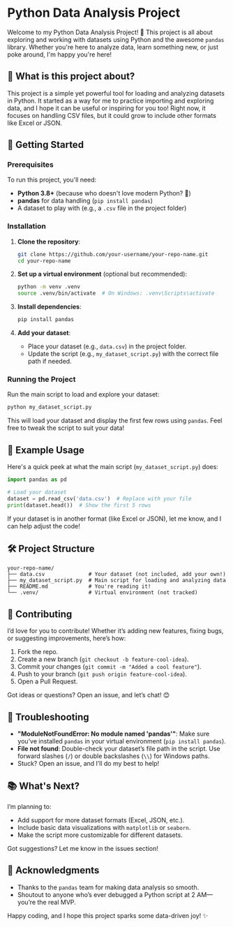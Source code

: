 # Python Data Analysis Project

Welcome to my Python Data Analysis Project! 🎉 This project is all about exploring and working with datasets using Python and the awesome `pandas` library. Whether you're here to analyze data, learn something new, or just poke around, I'm happy you're here!

## 📌 What is this project about?

This project is a simple yet powerful tool for loading and analyzing datasets in Python. It started as a way for me to practice importing and exploring data, and I hope it can be useful or inspiring for you too! Right now, it focuses on handling CSV files, but it could grow to include other formats like Excel or JSON.

## 🚀 Getting Started

### Prerequisites
To run this project, you'll need:
- **Python 3.8+** (because who doesn't love modern Python? 🐍)
- **pandas** for data handling (`pip install pandas`)
- A dataset to play with (e.g., a `.csv` file in the project folder)

### Installation
1. **Clone the repository**:
   ```bash
   git clone https://github.com/your-username/your-repo-name.git
   cd your-repo-name
   ```

2. **Set up a virtual environment** (optional but recommended):
   ```bash
   python -m venv .venv
   source .venv/bin/activate  # On Windows: .venv\Scripts\activate
   ```

3. **Install dependencies**:
   ```bash
   pip install pandas
   ```

4. **Add your dataset**:
   - Place your dataset (e.g., `data.csv`) in the project folder.
   - Update the script (e.g., `my_dataset_script.py`) with the correct file path if needed.

### Running the Project
Run the main script to load and explore your dataset:
```bash
python my_dataset_script.py
```
This will load your dataset and display the first few rows using `pandas`. Feel free to tweak the script to suit your data!

## 📝 Example Usage
Here's a quick peek at what the main script (`my_dataset_script.py`) does:
```python
import pandas as pd

# Load your dataset
dataset = pd.read_csv('data.csv')  # Replace with your file
print(dataset.head())  # Show the first 5 rows
```

If your dataset is in another format (like Excel or JSON), let me know, and I can help adjust the code!

## 🛠️ Project Structure
```
your-repo-name/
├── data.csv              # Your dataset (not included, add your own!)
├── my_dataset_script.py  # Main script for loading and analyzing data
├── README.md             # You're reading it!
└── .venv/                # Virtual environment (not tracked)
```

## 🙌 Contributing
I’d love for you to contribute! Whether it’s adding new features, fixing bugs, or suggesting improvements, here’s how:
1. Fork the repo.
2. Create a new branch (`git checkout -b feature-cool-idea`).
3. Commit your changes (`git commit -m "Added a cool feature"`).
4. Push to your branch (`git push origin feature-cool-idea`).
5. Open a Pull Request.

Got ideas or questions? Open an issue, and let’s chat! 😊

## 🐛 Troubleshooting
- **"ModuleNotFoundError: No module named 'pandas'"**:
  Make sure you’ve installed `pandas` in your virtual environment (`pip install pandas`).
- **File not found**:
  Double-check your dataset’s file path in the script. Use forward slashes (`/`) or double backslashes (`\\`) for Windows paths.
- Stuck? Open an issue, and I’ll do my best to help!

## 📚 What's Next?
I’m planning to:
- Add support for more dataset formats (Excel, JSON, etc.).
- Include basic data visualizations with `matplotlib` or `seaborn`.
- Make the script more customizable for different datasets.

Got suggestions? Let me know in the issues section!

## 🙏 Acknowledgments
- Thanks to the `pandas` team for making data analysis so smooth.
- Shoutout to anyone who’s ever debugged a Python script at 2 AM—you’re the real MVP.

Happy coding, and I hope this project sparks some data-driven joy! ✨